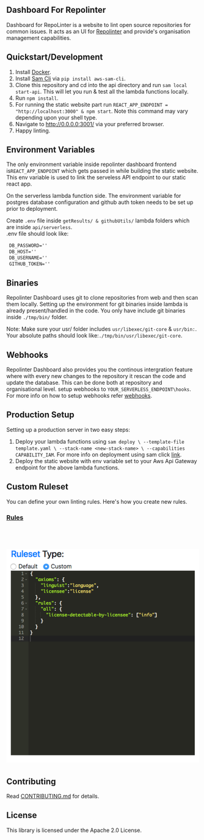## Dashboard For Repolinter

Dashboard for RepoLinter is a website to lint open source repositories for common issues. It acts as an UI for [Repolinter](https://github.com/todogroup/repolinter) and provide's organisation management capabilities.

## Quickstart/Development

1. Install [Docker](https://www.docker.com).
2. Install [Sam Cli](https://docs.aws.amazon.com/lambda/latest/dg/sam-cli-requirements.html) via `pip install aws-sam-cli`.
3. Clone this repository and cd into the api directory and run `sam local start-api`. This will let you run & test all the lambda functions locally.
4. Run `npm install`.
5. For running the static website part run `REACT_APP_ENDPOINT = "http://localhost:3000" & npm start`. Note this command may vary depending upon your shell type.
6. Navigate to http://0.0.0.0:3001/ via your preferred browser.
7. Happy linting.

## Environment Variables

The only environment variable inside repolinter dashboard frontend is`REACT_APP_ENDPOINT` which gets passed in while building the static website. This env variable is used to link the serveless API endpoint to our static react app.

On the serverless lambda function side. The environment variable for postgres database configuration and github auth token needs to be set up prior to deployment.

Create `.env` file inside `getResults/ & githubUtils/` lambda folders which are inside `api/serverless`. <br />
.env file should look like:

```
 DB_PASSWORD=''
 DB_HOST=''
 DB_USERNAME=''
 GITHUB_TOKEN=''
```

## Binaries

Repolinter Dashboard uses git to clone repositories from web and then scan them locally. Setting up the environment for git binaries inside lambda is already present/handled in the code. You only have include
git binaries inside `./tmp/bin/` folder.

Note: Make sure your usr/ folder includes `usr/libexec/git-core` & `usr/bin:`. Your absolute paths should look like:`./tmp/bin/usr/libexec/git-core`.

## Webhooks

Repolinter Dashboard also provides you the continous intergration feature where with every new changes to the repository it rescan the code and update the database. This can be done both at repository and
organisational level. setup webhooks to `YOUR_SERVERLESS_ENDPOINT\hooks`. For more info on how to setup webhooks refer [webhooks](https://developer.github.com/webhooks/creating/).

## Production Setup

Setting up a production server in two easy steps:

1. Deploy your lambda functions using `sam deploy \
   --template-file template.yaml \
   --stack-name <new-stack-name> \
   --capabilities CAPABILITY_IAM`. For more info on deployment using sam click [link](https://docs.aws.amazon.com/lambda/latest/dg/deploying-lambda-apps.html).
2. Deploy the static website with env variable set to your Aws Api Gateway endpoint for the above lambda functions.

## Custom Ruleset
You can define your own linting rules. Here's how you create new rules.
<br/> <h3>[Rules](https://github.com/todogroup/repolinter#rules)</h3><br/>
# ![Custom Linter Rules](public/customRuleset.png)


## Contributing

Read [CONTRIBUTING.md](CONTRIBUTING.md) for details.

## License

This library is licensed under the Apache 2.0 License. 